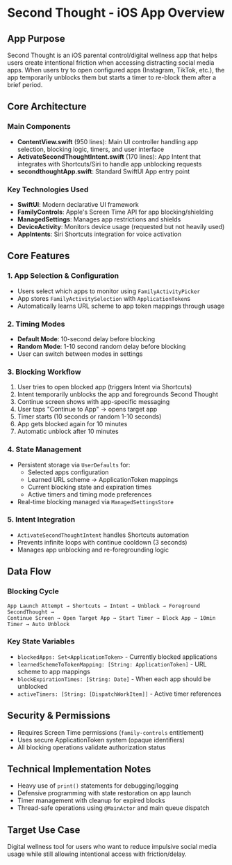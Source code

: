 # Second Thought - iOS App Overview

## App Purpose
Second Thought is an iOS parental control/digital wellness app that helps users create intentional friction when accessing distracting social media apps. When users try to open configured apps (Instagram, TikTok, etc.), the app temporarily unblocks them but starts a timer to re-block them after a brief period.

## Core Architecture

### Main Components
- **ContentView.swift** (950 lines): Main UI controller handling app selection, blocking logic, timers, and user interface
- **ActivateSecondThoughtIntent.swift** (170 lines): App Intent that integrates with Shortcuts/Siri to handle app unblocking requests
- **secondthoughtApp.swift**: Standard SwiftUI App entry point

### Key Technologies Used
- **SwiftUI**: Modern declarative UI framework
- **FamilyControls**: Apple's Screen Time API for app blocking/shielding
- **ManagedSettings**: Manages app restrictions and shields
- **DeviceActivity**: Monitors device usage (requested but not heavily used)
- **AppIntents**: Siri Shortcuts integration for voice activation

## Core Features

### 1. App Selection & Configuration
- Users select which apps to monitor using `FamilyActivityPicker`
- App stores `FamilyActivitySelection` with `ApplicationToken`s
- Automatically learns URL scheme to app token mappings through usage

### 2. Timing Modes
- **Default Mode**: 10-second delay before blocking
- **Random Mode**: 1-10 second random delay before blocking
- User can switch between modes in settings

### 3. Blocking Workflow
1. User tries to open blocked app (triggers Intent via Shortcuts)
2. Intent temporarily unblocks the app and foregrounds Second Thought
3. Continue screen shows with app-specific messaging
4. User taps "Continue to App" → opens target app
5. Timer starts (10 seconds or random 1-10 seconds)
6. App gets blocked again for 10 minutes
7. Automatic unblock after 10 minutes

### 4. State Management
- Persistent storage via `UserDefaults` for:
  - Selected apps configuration
  - Learned URL scheme → ApplicationToken mappings
  - Current blocking state and expiration times
  - Active timers and timing mode preferences
- Real-time blocking managed via `ManagedSettingsStore`

### 5. Intent Integration
- `ActivateSecondThoughtIntent` handles Shortcuts automation
- Prevents infinite loops with continue cooldown (3 seconds)
- Manages app unblocking and re-foregrounding logic

## Data Flow

### Blocking Cycle
```
App Launch Attempt → Shortcuts → Intent → Unblock → Foreground SecondThought → 
Continue Screen → Open Target App → Start Timer → Block App → 10min Timer → Auto Unblock
```

### Key State Variables
- `blockedApps: Set<ApplicationToken>` - Currently blocked applications
- `learnedSchemeToTokenMapping: [String: ApplicationToken]` - URL scheme to app mappings
- `blockExpirationTimes: [String: Date]` - When each app should be unblocked
- `activeTimers: [String: [DispatchWorkItem]]` - Active timer references

## Security & Permissions
- Requires Screen Time permissions (`family-controls` entitlement)
- Uses secure ApplicationToken system (opaque identifiers)
- All blocking operations validate authorization status

## Technical Implementation Notes
- Heavy use of `print()` statements for debugging/logging
- Defensive programming with state restoration on app launch
- Timer management with cleanup for expired blocks
- Thread-safe operations using `@MainActor` and main queue dispatch

## Target Use Case
Digital wellness tool for users who want to reduce impulsive social media usage while still allowing intentional access with friction/delay.